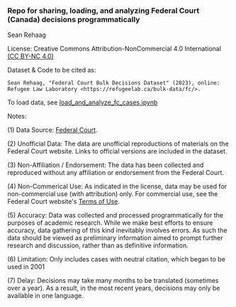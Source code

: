 
### Repo for sharing, loading, and analyzing Federal Court (Canada) decisions programmatically

Sean Rehaag

License: Creative Commons Attribution-NonCommercial 4.0 International [(CC BY-NC 4.0)](https://creativecommons.org/licenses/by-nc/4.0/)

Dataset & Code to be cited as: 

    Sean Rehaag, "Federal Court Bulk Decisions Dataset" (2023), online: Refugee Law Laboratory <https://refugeelab.ca/bulk-data/fc/>.

To load data, see [load_and_analyze_fc_cases.ipynb](https://github.com/Refugee-Law-Lab/fc_bulk_data/blob/main/load_and_analyze_fc_cases.ipynb)

Notes:

(1) Data Source: [Federal Court](https://www.fct-cf.gc.ca). 

(2) Unofficial Data: The data are unofficial reproductions of materials on the Federal Court website. Links to official versions are included in the dataset.

(3) Non-Affiliation / Endorsement: The data has been collected and reproduced without any affiliation or endorsement from the Federal Court.

(4) Non-Commerical Use: As indicated in the license, data may be used for non-commercial use (with attribution) only. For commercial use, see the Federal Court website's [Terms of Use](https://www.fct-cf.gc.ca/en/pages/important-notices).

(5) Accuracy: Data was collected and processed programmatically for the purposes of academic research. While we make best efforts to ensure accuracy, data gathering of this kind inevitably involves errors. As such the data should be viewed as preliminary information aimed to prompt further research and discussion, rather than as definitive information. 

(6) Limitation: Only includes cases with neutral citation, which began to be used in 2001

(7) Delay: Decisions may take many months to be translated (sometimes over a year). As a result, in the most recent years, decisions may only be available in one language.

